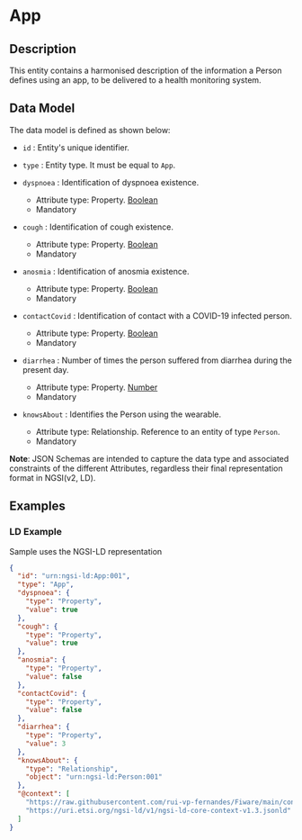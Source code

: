 # App

## Description

This entity contains a harmonised description of the information a Person defines using an app, to be delivered to a health monitoring system.

## Data Model

The data model is defined as shown below:

-   `id` : Entity's unique identifier.

-   `type` : Entity type. It must be equal to `App`.

-   `dyspnoea` : Identification of dyspnoea existence.
    -   Attribute type: Property. [Boolean](http://www.w3.org/2001/XMLSchema#boolean)
    -   Mandatory

-   `cough` : Identification of cough existence.
    -   Attribute type: Property. [Boolean](http://www.w3.org/2001/XMLSchema#boolean)
    -   Mandatory

-   `anosmia` : Identification of anosmia existence.
    -   Attribute type: Property. [Boolean](http://www.w3.org/2001/XMLSchema#boolean)
    -   Mandatory

-   `contactCovid` : Identification of contact with a COVID-19 infected person.
    -   Attribute type: Property. [Boolean](http://www.w3.org/2001/XMLSchema#boolean)
    -   Mandatory

-   `diarrhea` : Number of times the person suffered from diarrhea during the present day.
    -   Attribute type: Property. [Number](https://schema.org/Number)
    -   Mandatory

-   `knowsAbout` : Identifies the Person using the wearable.
    -   Attribute type: Relationship. Reference to an entity of type `Person`.
    -   Mandatory



**Note**: JSON Schemas are intended to capture the data type and associated
constraints of the different Attributes, regardless their final representation
format in NGSI(v2, LD).

## Examples

### LD Example

Sample uses the NGSI-LD representation

```json
{
  "id": "urn:ngsi-ld:App:001",
  "type": "App",
  "dyspnoea": {
    "type": "Property",
    "value": true
  },
  "cough": {
    "type": "Property",
    "value": true
  },
  "anosmia": {
    "type": "Property",
    "value": false
  },
  "contactCovid": {
    "type": "Property",
    "value": false
  },
  "diarrhea": {
    "type": "Property",
    "value": 3
  },
  "knowsAbout": {
    "type": "Relationship",
    "object": "urn:ngsi-ld:Person:001"
  },
  "@context": [
    "https://raw.githubusercontent.com/rui-vp-fernandes/Fiware/main/context.jsonld",
    "https://uri.etsi.org/ngsi-ld/v1/ngsi-ld-core-context-v1.3.jsonld"
  ]
}
```
